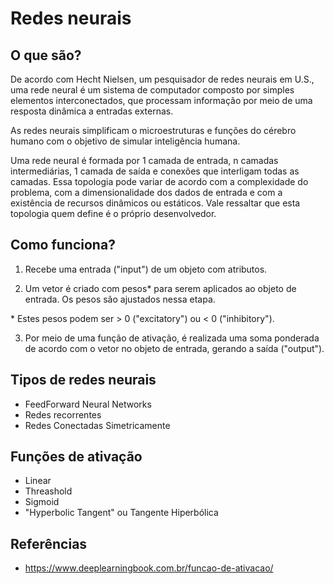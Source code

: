 # Redes neurais

## O que são?

De acordo com Hecht Nielsen, um pesquisador de redes neurais em U.S., uma rede neural é um sistema de computador composto por simples elementos interconectados, que processam informação por meio de uma resposta dinâmica a entradas externas.

As redes neurais simplificam o microestruturas e funções do cérebro humano com o objetivo de simular inteligência humana.

Uma rede neural é formada por 1 camada de entrada, n camadas intermediárias, 1 camada de saída e conexões que interligam todas as camadas. Essa topologia pode variar de acordo com a complexidade do problema, com a dimensionalidade dos dados de entrada e com a existência de recursos dinâmicos ou estáticos. Vale ressaltar que esta topologia quem define é o próprio desenvolvedor.

## Como funciona?

1. Recebe uma entrada ("input") de um objeto com atributos.

2. Um vetor é criado com pesos\* para serem aplicados ao objeto de entrada. Os pesos são ajustados nessa etapa.

\* Estes pesos podem ser > 0 ("excitatory") ou < 0 ("inhibitory").

3. Por meio de uma função de ativação, é realizada uma soma ponderada de acordo com o vetor no objeto de entrada, gerando a saída ("output").

## Tipos de redes neurais

- FeedForward Neural Networks
- Redes recorrentes
- Redes Conectadas Simetricamente

## Funções de ativação

- Linear
- Threashold
- Sigmoid
- "Hyperbolic Tangent" ou Tangente Hiperbólica

## Referências

- https://www.deeplearningbook.com.br/funcao-de-ativacao/
